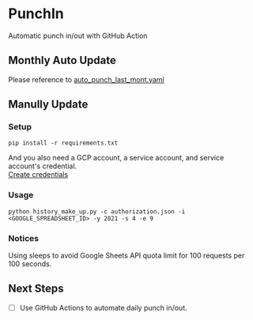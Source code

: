 # PunchIn
Automatic punch in/out with GitHub Action

## Monthly Auto Update

Please reference to [auto_punch_last_mont.yaml](.github/workflows/auto_punch_last_mont.yaml)

## Manully Update

### Setup

```
pip install -r requirements.txt
```

And you also need a GCP account, a service account, and service account's credential.  
[Create credentials](https://developers.google.com/workspace/guides/create-credentials)

### Usage

```
python history_make_up.py -c authorization.json -i <GOOGLE_SPREADSHEET_ID> -y 2021 -s 4 -e 9
```

### Notices
Using sleeps to avoid Google Sheets API quota limit for 100 requests per 100 seconds.

## Next Steps

- [ ] Use GitHub Actions to automate daily punch in/out.
